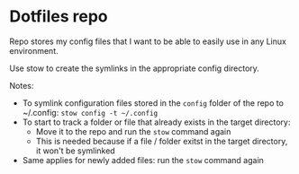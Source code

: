 # Dotfiles repo
Repo stores my config files that I want to be able to easily use in any Linux environment.

Use stow to create the symlinks in the appropriate config directory.

Notes:
* To symlink configuration files stored in the `config` folder of the repo to ~/.config: `stow config -t ~/.config`
* To start to track a folder or file that already exists in the target directory:
    * Move it to the repo and run the `stow` command again
    * This is needed because if a file / folder exitst in the target directory, it won't be symlinked
* Same applies for newly added files: run the `stow` command again
